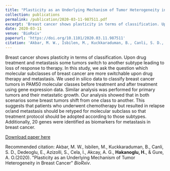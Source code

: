 ```yaml
---
title: "Plasticity as an Underlying Mechanism of Tumor Heterogeneity in Breast Cancer"
collection: publications
permalink: /publication/2020-03-11-987511.pdf
excerpt: 'Breast cancer shows plasticity in terms of classification. Upon drug treatment and metastasis some tumors switch to another subtype leading to loss of response to therapy. In this study, we ask the question which molecular subclasses of breast cancer are more switchable upon drug therapy and metastasis. We used in silico data to classify breast cancer tumors in PAM50 molecular classes before treatment and after treatment using gene expression data. Similar analysis was performed for primary tumors and their metastatic growth. Our analysis showed that in both scenarios some breast tumors shift from one class to another. This suggests that patients who underwent chemotherapy but resulted in relapse or/and metastasis should be retyped for molecular subclass so that treatment protocol should be adopted according to those subtypes. Additionally, 20 genes were identified as biomarkers for metastasis in breast cancer.'
date: 2020-03-11
venue: 'BioRxiv'
paperurl: 'https://doi.org/10.1101/2020.03.11.987511'
citation: 'Akbar, M. W., Isbilen, M., Kuckkaraduman, B., Canli, S. D., Dedeoglu, E., Azizolli, S., Cela, I., Akcay, A. G., <b>Hakanoglu, H.</b>, & Gure, A. O. (2020). &quot;Plasticity as an Underlying Mechanism of Tumor Heterogeneity in Breast Cancer&quot; <i>BioRxiv</i>.'
---
```

Breast cancer shows plasticity in terms of classification. Upon drug treatment and metastasis some tumors switch to another subtype leading to loss of response to therapy. In this study, we ask the question which molecular subclasses of breast cancer are more switchable upon drug therapy and metastasis. We used in silico data to classify breast cancer tumors in PAM50 molecular classes before treatment and after treatment using gene expression data. Similar analysis was performed for primary tumors and their metastatic growth. Our analysis showed that in both scenarios some breast tumors shift from one class to another. This suggests that patients who underwent chemotherapy but resulted in relapse or/and metastasis should be retyped for molecular subclass so that treatment protocol should be adopted according to those subtypes. Additionally, 20 genes were identified as biomarkers for metastasis in breast cancer.

[Download paper here](http://hasimhko.github.io/files/2020-03-11-987511.pdf)

Recommended citation: Akbar, M. W., Isbilen, M., Kuckkaraduman, B., Canli, S. D., Dedeoglu, E., Azizolli, S., Cela, I., Akcay, A. G., <b>Hakanoglu, H.</b>, & Gure, A. O.(2020). "Plasticity as an Underlying Mechanism of Tumor Heterogeneity in Breast Cancer" <i>BioRxiv</i>.
